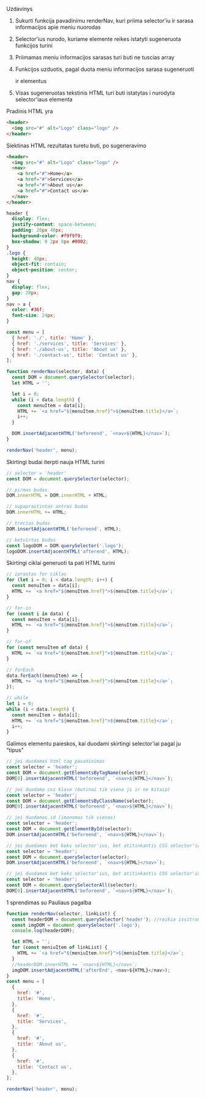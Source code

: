Uzdavinys

1. Sukurti funkcija pavadinimu renderNav, kuri priima selector'iu ir sarasa informacijos apie meniu nuorodas

2. Selector'ius nurodo, kuriame elemente reikes istatyti sugeneruota funkcijos turini

3. Priimamas meniu informacijos sarasas turi buti ne tuscias array

4. Funkcijos uzduotis, pagal duota meniu informacijos sarasa sugeneruoti <nav> ir <a> elementus

5. Visas sugeneruotas tekstinis HTML turi buti istatytas i nurodyta selector'iaus elementa

Pradinis HTML yra

```html
<header>
  <img src="#" alt="Logo" class="logo" />
</header>
```

Siektinas HTML rezultatas turetu buti, po sugeneravimo

```html
<header>
  <img src="#" alt="Logo" class="logo" />
  <nav>
    <a href="#">Home</a>
    <a href="#">Services</a>
    <a href="#">About us</a>
    <a href="#">Contact us</a>
  </nav>
</header>
```

```css
header {
  display: flex;
  justify-content: space-between;
  padding: 20px 40px;
  background-color: #f9f9f9;
  box-shadow: 0 2px 8px #0002;
}
.logo {
  height: 40px;
  object-fit: contain;
  object-position: center;
}
nav {
  display: flex;
  gap: 20px;
}
nav > a {
  color: #36f;
  font-size: 24px;
}
```

```js
const menu = [
  { href: './', title: 'Home' },
  { href: './services', title: 'Services' },
  { href: './about-us', title: 'About us' },
  { href: './contact-us', title: 'Contact us' },
];

function renderNav(selector, data) {
  const DOM = document.querySelector(selector);
  let HTML = '';

  let i = 0;
  while (i < data.length) {
    const menuItem = data[i];
    HTML += `<a href="${menuItem.href}">${menuItem.title}</a>`;
    i++;
  }

  DOM.insertAdjacentHTML('beforeend', `<nav>${HTML}</nav>`);
}

renderNav('header', menu);
```

Skirtingi budai iterpti nauja HTML turini

```js
// selector = 'header'
const DOM = document.querySelector(selector);

// pirmas budas
DOM.innerHTML = DOM.innerHTML + HTML;

// supaprastintas antras budas
DOM.innerHTML += HTML;

// trecias budas
DOM.insertAdjacentHTML('beforeend', HTML);

// ketvirtas budas
const logoDOM = DOM.querySelector('.logo');
logoDOM.insertAdjacentHTML('afterend', HTML);
```

Skirtingi ciklai generuoti ta pati HTML turini

```js
// iprastas for ciklas
for (let i = 0; i < data.length; i++) {
  const menuItem = data[i];
  HTML += `<a href="${menuItem.href}">${menuItem.title}</a>`;
}

// for-in
for (const i in data) {
  const menuItem = data[i];
  HTML += `<a href="${menuItem.href}">${menuItem.title}</a>`;
}

// for-of
for (const menuItem of data) {
  HTML += `<a href="${menuItem.href}">${menuItem.title}</a>`;
}

// forEach
data.forEach((menuItem) => {
  HTML += `<a href="${menuItem.href}">${menuItem.title}</a>`;
});

// while
let i = 0;
while (i < data.length) {
  const menuItem = data[i];
  HTML += `<a href="${menuItem.href}">${menuItem.title}</a>`;
  i++;
}
```

Galimos elementu paieskos, kai duodami skirtingi selector'iai pagal ju "tipus"

```js
// jei duodamas html tag pavadinimas
const selector = 'header';
const DOM = document.getElementsByTagName(selector);
DOM[0].insertAdjacentHTML('beforeend', `<nav>${HTML}</nav>`);

// jei duodama css klase (butinai tik viena ji ir ne kitaip)
const selector = 'header';
const DOM = document.getElementsByClassName(selector);
DOM[0].insertAdjacentHTML('beforeend', `<nav>${HTML}</nav>`);

// jei duodamas id (imanomas tik vienas)
const selector = 'header';
const DOM = document.getElementById(selector);
DOM.insertAdjacentHTML('beforeend', `<nav>${HTML}</nav>`);

// jei duodamas bet koks selector'ius, bet atitinkantis CSS selector'iu taisykles
const selector = 'header';
const DOM = document.querySelector(selector);
DOM.insertAdjacentHTML('beforeend', `<nav>${HTML}</nav>`);

// jei duodamas bet koks selector'ius, bet atitinkantis CSS selector'iu taisykles
const selector = 'header';
const DOM = document.querySelectorAll(selector);
DOM[0].insertAdjacentHTML('beforeend', `<nav>${HTML}</nav>`);
```

1 sprendimas su Pauliaus pagalba

```js
function renderNav(selector, linkList) {
  const headerDOM = document.querySelector('header'); //reikia issitraukti objektus
  const imgDOM = document.querySelector('.logo');
  console.log(headerDOM);

  let HTML = '';
  for (const meniuItem of linkList) {
    HTML += `<a href="${meniuItem.href}">${meniuItem.title}</a>`;
  }
  //headerDOM.innerHTML += `<nav>${HTML}</nav>`;
  imgDOM.insertAdjacentHTML('afterEnd', <nav>${HTML}</nav>);
}
const menu = [
  {
    href: '#',
    title: 'Home',
  },
  {
    href: '#',
    title: 'Services',
  },
  {
    href: '#',
    title: 'About us',
  },
  {
    href: '#',
    title: 'Contact us',
  },
];

renderNav('header', menu);
```
